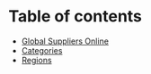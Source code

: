 # Table of contents

* [Global Suppliers Online](README.md)
* [Categories](categories.md)
* [Regions](regions.md)